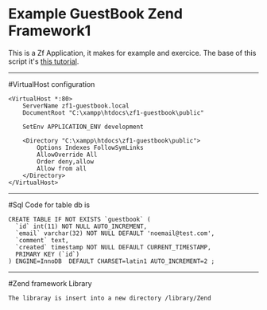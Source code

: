 # Example GuestBook Zend Framework1

This is a Zf Application, it makes for example and exercice.
The base of this script it's [this tutorial](http://framework.zend.com/manual/en/learning.quickstart.create-model.html).

-------------

#VirtualHost configuration
```
<VirtualHost *:80>
    ServerName zf1-guestbook.local
    DocumentRoot "C:\xampp\htdocs\zf1-guestbook\public"

    SetEnv APPLICATION_ENV development

    <Directory "C:\xampp\htdocs\zf1-guestbook\public">
        Options Indexes FollowSymLinks
        AllowOverride All
        Order deny,allow
        Allow from all
    </Directory> 
</VirtualHost>
```

-------------


#Sql Code for table db is
```
CREATE TABLE IF NOT EXISTS `guestbook` (
  `id` int(11) NOT NULL AUTO_INCREMENT,
  `email` varchar(32) NOT NULL DEFAULT 'noemail@test.com',
  `comment` text,
  `created` timestamp NOT NULL DEFAULT CURRENT_TIMESTAMP,
  PRIMARY KEY (`id`)
) ENGINE=InnoDB  DEFAULT CHARSET=latin1 AUTO_INCREMENT=2 ;
```

-------------

#Zend framework Library
```
The libraray is insert into a new directory /library/Zend
```